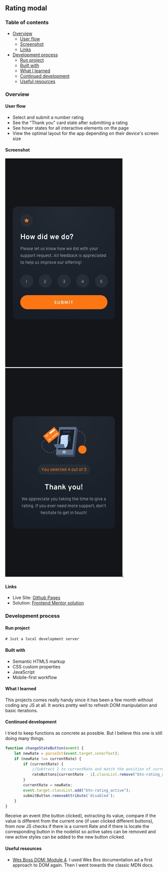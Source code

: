 ## Rating modal

### Table of contents
- [Overview](#overview)
    - [User flow](#user-flow)
    - [Screenshot](#screenshot)
    - [Links](#links)
- [Development process](#development-process)
    - [Run project](#run-project)
    - [Built with](#built-with)
    - [What I learned](#what-i-learned)
    - [Continued development](#continued-development)
    - [Useful resources](#useful-resources)

### Overview

#### User flow
- Select and submit a number rating
- See the "Thank you" card state after submitting a rating
- See hover states for all interactive elements on the page
- View the optimal layout for the app depending on their device's screen size

#### Screenshot
![First Modal preview](./design/mobile-design.jpg)
![Second modal preview](./design/mobile-thank-you-state.jpg);

#### Links
- Live Site: [Github Pages](https://alexcumplido.github.io/frontend-mentor/rating-modal/)
- Solution: [Frontend Mentor solution](https://www.frontendmentor.io/profile/alexcumplido)

### Development process

#### Run project
```
# Just a local development server
```
#### Built with
- Semantic HTML5 markup
- CSS custom properties
- JavaScript
- Mobile-first workflow

#### What I learned

This projects comes really handy since it has been a few month without coding any JS at all.
It works pretty well to refresh DOM manipulation and basic iterations.

#### Continued development
I tried to keep functions as concrete as possible. But I believe this one is still doing many things. 

```js
function changeStateButton(event) {
    let newRate = parseInt(event.target.innerText);
    if (newRate !== currentRate) {
        if (currentRate) {
            //Subtract 1 to currentRate and match the position of current btn in nodeList.
            rateButtons[currentRate - 1].classList.remove("btn-rating_active");
        }
        currentRate = newRate;
        event.target.classList.add("btn-rating_active");
        submitButton.removeAttribute('disabled');
    }
}
```
Receive an event (the button clicked), extracting its value, compare if the value is different from the current one (if user clicked different buttons), from now JS checks if there is a current Rate and if there is locate the corresponding button in the nodelist so active sates can be removed and new active styles can be added to the new button clicked.

#### Useful resources
- [Wes Boss DOM: Module 4](https://wesbos.com/javascript/04-the-dom/introduction-to-the-dom/). I used Wes Bos documentation ad a first approach to DOM again. Then I went towards the classic MDN docs.




